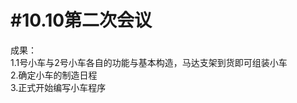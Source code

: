 #10.10第二次会议
==============
  成果：<br>
  1.1号小车与2号小车各自的功能与基本构造，马达支架到货即可组装小车<br>
  2.确定小车的制造日程<br>
  3.正式开始编写小车程序
